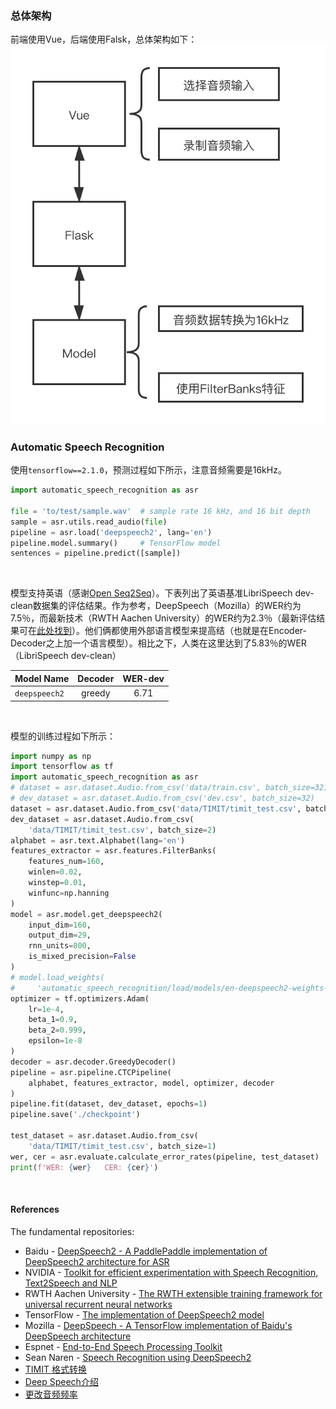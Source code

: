 ### 总体架构

前端使用Vue，后端使用Falsk，总体架构如下：
![流程图](img/流程图.png)

### Automatic Speech Recognition

使用`tensorflow==2.1.0`，预测过程如下所示，注意音频需要是16kHz。

```python
import automatic_speech_recognition as asr

file = 'to/test/sample.wav'  # sample rate 16 kHz, and 16 bit depth
sample = asr.utils.read_audio(file)
pipeline = asr.load('deepspeech2', lang='en')
pipeline.model.summary()     # TensorFlow model
sentences = pipeline.predict([sample])
```

<br>

模型支持英语（感谢[Open Seq2Seq](https://nvidia.github.io/OpenSeq2Seq/html/speech-recognition.html#speech-recognition)）。下表列出了英语基准LibriSpeech dev-clean数据集的评估结果。作为参考，DeepSpeech（Mozilla）的WER约为7.5％，而最新技术（RWTH Aachen University）的WER约为2.3％（最新评估结果可在[此处找到](https://paperswithcode.com/sota/speech-recognition-on-librispeech-test-clean)）。他们俩都使用外部语言模型来提高结（也就是在Encoder-Decoder之上加一个语言模型）。相比之下，人类在这里达到了5.83％的WER（LibriSpeech dev-clean）

| Model Name    | Decoder | WER-dev |
| :---          |  :---:  |  :---:  |
| `deepspeech2` | greedy  |   6.71  |

<br>

模型的训练过程如下所示：

```python
import numpy as np
import tensorflow as tf
import automatic_speech_recognition as asr
# dataset = asr.dataset.Audio.from_csv('data/train.csv', batch_size=32)
# dev_dataset = asr.dataset.Audio.from_csv('dev.csv', batch_size=32)
dataset = asr.dataset.Audio.from_csv('data/TIMIT/timit_test.csv', batch_size=2)
dev_dataset = asr.dataset.Audio.from_csv(
    'data/TIMIT/timit_test.csv', batch_size=2)
alphabet = asr.text.Alphabet(lang='en')
features_extractor = asr.features.FilterBanks(
    features_num=160,
    winlen=0.02,
    winstep=0.01,
    winfunc=np.hanning
)
model = asr.model.get_deepspeech2(
    input_dim=160,
    output_dim=29,
    rnn_units=800,
    is_mixed_precision=False
)
# model.load_weights(
#     'automatic_speech_recognition/load/models/en-deepspeech2-weights-0.1.h5')
optimizer = tf.optimizers.Adam(
    lr=1e-4,
    beta_1=0.9,
    beta_2=0.999,
    epsilon=1e-8
)
decoder = asr.decoder.GreedyDecoder()
pipeline = asr.pipeline.CTCPipeline(
    alphabet, features_extractor, model, optimizer, decoder
)
pipeline.fit(dataset, dev_dataset, epochs=1)
pipeline.save('./checkpoint')

test_dataset = asr.dataset.Audio.from_csv(
    'data/TIMIT/timit_test.csv', batch_size=1)
wer, cer = asr.evaluate.calculate_error_rates(pipeline, test_dataset)
print(f'WER: {wer}   CER: {cer}')

```

<br>

#### References

The fundamental repositories:
- Baidu - [DeepSpeech2 - A PaddlePaddle implementation of DeepSpeech2 architecture for ASR](https://github.com/PaddlePaddle/DeepSpeech)
- NVIDIA - [Toolkit for efficient experimentation with Speech Recognition, Text2Speech and NLP](https://nvidia.github.io/OpenSeq2Seq)
- RWTH Aachen University - [The RWTH extensible training framework for universal recurrent neural networks](https://github.com/rwth-i6/returnn)
- TensorFlow - [The implementation of DeepSpeech2 model](https://github.com/tensorflow/models/tree/master/research/deep_speech)
- Mozilla - [DeepSpeech - A TensorFlow implementation of Baidu's DeepSpeech architecture](https://github.com/mozilla/DeepSpeech) 
- Espnet - [End-to-End Speech Processing Toolkit](https://github.com/espnet/espnet)
- Sean Naren - [Speech Recognition using DeepSpeech2](https://github.com/SeanNaren/deepspeech.pytorch)
- [TIMIT 格式转换](https://github.com/mozilla/DeepSpeech/blob/master/bin/import_timit.py)
- [Deep Speech介绍](https://www.youtube.com/watch?v=P9GLDezYVX4)
- [更改音频频率](https://github.com/mozilla/DeepSpeech/pull/1203)
